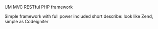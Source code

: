 UM MVC RESTful PHP framework

Simple framework with full power included
short describe: look like Zend, simple as Codeigniter
